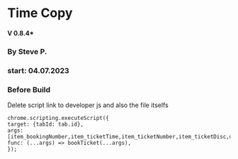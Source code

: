 # Time Copy
#### V 0.8.4*
### By Steve P.
### start: 04.07.2023


### Before Build

Delete script link to developer js and also the file itselfs

    chrome.scripting.executeScript({
    target: {tabId: tab.id},
    args: [item_bookingNumber,item_ticketTime,item_ticketNumber,item_ticketDisc,dev_pttest],
    func: (...args) => bookTicket(...args),
    });